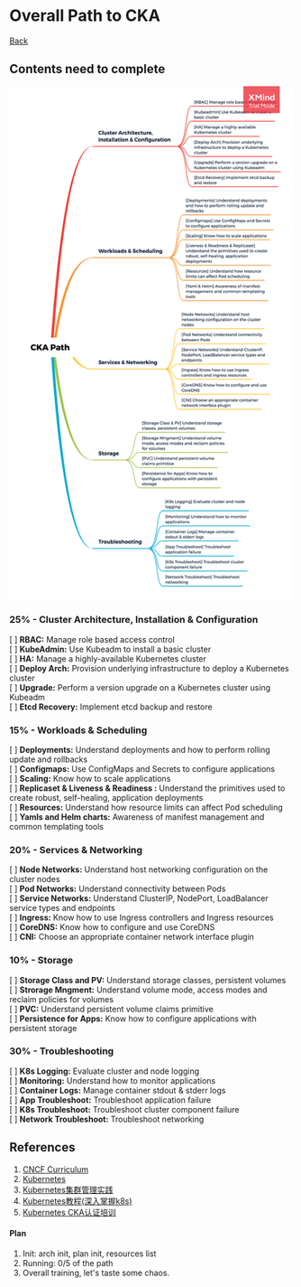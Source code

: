 # Overall Path to CKA
[Back](..)
## Contents need to complete
![[XMIND-TO-COMPLETE](./CKA%20Path.xmind)](../resources/imgs/to-complete-path.png)

### 25% - Cluster Architecture, Installation & Configuration
[ ] **RBAC:** Manage role based access control  
[ ] **KubeAdmin:** Use Kubeadm to install a basic cluster  
[ ] **HA:** Manage a highly-available Kubernetes cluster  
[ ] **Deploy Arch:** Provision underlying infrastructure to deploy a Kubernetes cluster  
[ ] **Upgrade:** Perform a version upgrade on a Kubernetes cluster using Kubeadm  
[ ] **Etcd Recovery:** Implement etcd backup and restore  
### 15% - Workloads & Scheduling  
[ ] **Deployments:** Understand deployments and how to perform rolling update and rollbacks  
[ ] **Configmaps:** Use ConfigMaps and Secrets to configure applications  
[ ] **Scaling:** Know how to scale applications  
[ ] **Replicaset & Liveness & Readiness :** Understand the primitives used to create robust, self-healing, application deployments   
[ ] **Resources:** Understand how resource limits can affect Pod scheduling  
[ ] **Yamls and Helm charts:** Awareness of manifest management and common templating tools  
### 20% - Services & Networking
[ ] **Node Networks:** Understand host networking configuration on the cluster nodes  
[ ] **Pod Networks:** Understand connectivity between Pods  
[ ] **Service Networks:** Understand ClusterIP, NodePort, LoadBalancer service types and endpoints  
[ ] **Ingress:** Know how to use Ingress controllers and Ingress resources  
[ ] **CoreDNS:** Know how to configure and use CoreDNS  
[ ] **CNI:** Choose an appropriate container network interface plugin  
### 10% - Storage
[ ] **Storage Class and PV:** Understand storage classes, persistent volumes  
[ ] **Strorage Mngment:** Understand volume mode, access modes and reclaim policies for volumes  
[ ] **PVC:** Understand persistent volume claims primitive  
[ ] **Persistence for Apps:** Know how to configure applications with persistent storage  
### 30% - Troubleshooting  
[ ] **K8s Logging:** Evaluate cluster and node logging  
[ ] **Monitoring:** Understand how to monitor applications  
[ ] **Container Logs:** Manage container stdout & stderr logs  
[ ] **App Troubleshoot:** Troubleshoot application failure  
[ ] **K8s Troubleshoot:** Troubleshoot cluster component failure  
[ ] **Network Troubleshoot:** Troubleshoot networking  



## References
1. [CNCF Curriculum](https://github.com/cncf/curriculum)
2. [Kubernetes](https://github.com/kubernetes/kubernetes)
3. [Kubernetes集群管理实践](https://www.bilibili.com/video/BV1qJ411k7ZL)
4. [Kubernetes教程(深入掌握k8s)](https://www.bilibili.com/video/BV1W5411t7Ep)
5. [Kubernetes CKA认证培训](https://www.bilibili.com/video/BV1S7411m7vM)

#### Plan
1. Init: arch init, plan init, resources list
2. Running: 0/5 of the path
3. Overall training, let's taste some chaos.
